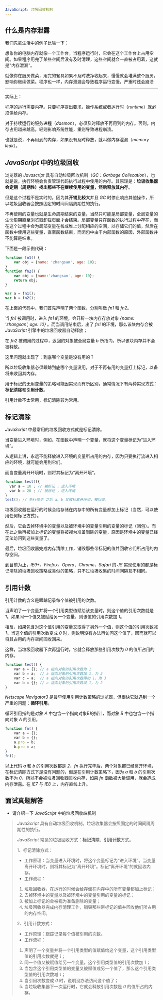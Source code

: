 ```yaml
---
JavaScript: 垃圾回收机制
---
```


## 什么是内存泄露

我们先拿生活中的例子比喻一下：

想象你的电脑内存就像一个工作台。当程序运行时，它会在这个工作台上占用空间。如果程序用完了某些空间后没有及时清理，这些空间就会一直被占用着，这就是"内存泄漏"。

就像你在厨房做菜，用完的餐具如果不及时洗净收起来，慢慢就会堆满整个厨房，影响你继续做菜。程序也一样，内存泄漏会导致程序运行变慢，严重时还会崩溃

---

实际上：

程序的运行需要内存。只要程序提出要求，操作系统或者运行时（*runtime*）就必须供给内存。

对于持续运行的服务进程（*daemon*），必须及时释放不再用到的内存。否则，内存占用越来越高，轻则影响系统性能，重则导致进程崩溃。

也就是说，不再用到的内存，如果没有及时释放，就叫做内存泄漏（*memory leak*）。

## *JavaScript* 中的垃圾回收

浏览器的 *Javascript* 具有自动垃圾回收机制（*GC*：*Garbage Collecation*），也就是说，执行环境会负责管理代码执行过程中使用的内存。其原理是：**垃圾收集器会定期（周期性）找出那些不在继续使用的变量，然后释放其内存**。

但是这个过程不是实时的，因为其**开销比较大**并且 *GC* 时停止响应其他操作，所以垃圾回收器会按照固定的时间间隔周期性的执行。

不再使用的变量也就是生命周期结束的变量，当然只可能是局部变量，全局变量的生命周期直至浏览器卸载页面才会结束。局部变量只在函数的执行过程中存在，而在这个过程中会为局部变量在栈或堆上分配相应的空间，以存储它们的值，然后在函数中使用这些变量，直至函数结束，而闭包中由于内部函数的原因，外部函数并不能算是结束。

下面是一段示例代码：

```js
function fn1() {
    var obj = {name: 'zhangsan', age: 10};
}
function fn2() {
    var obj = {name:'zhangsan', age: 10};
    return obj;
}

var a = fn1();
var b = fn2();
```

在上面的代码中，我们首先声明了两个函数，分别叫做 *fn1* 和 *fn2*。

当 *fn1* 被调用时，进入 *fn1* 的环境，会开辟一块内存存放对象 *{name: 'zhangsan', age: 10}* 。而当调用结束后，出了 *fn1* 的环境，那么该块内存会被 *JavaScript* 引擎中的垃圾回收器自动释放；

在 *fn2* 被调用的过程中，返回的对象被全局变量 *b* 所指向，所以该块内存并不会被释放。

这里问题就出现了：到底哪个变量是没有用的？

所以垃圾收集器必须跟踪到底哪个变量没用，对于不再有用的变量打上标记，以备将来收回其内存。

用于标记的无用变量的策略可能因实现而有所区别，通常情况下有两种实现方式：**标记清除**和**引用计数**。

引用计数不太常用，标记清除较为常用。

## 标记清除

*JavaScript* 中最常用的垃圾回收方式就是标记清除。

当变量进入环境时，例如，在函数中声明一个变量，就将这个变量标记为“进入环境”。

从逻辑上讲，永远不能释放进入环境的变量所占用的内存，因为只要执行流进入相应的环境，就可能会用到它们。

而当变量离开环境时，则将其标记为“离开环境”。

```js
function test(){
  var a = 10 ; // 被标记 ，进入环境 
  var b = 20 ; // 被标记 ，进入环境
}
test(); // 执行完毕 之后 a、b 又被标离开环境，被回收。
```

垃圾回收器在运行的时候会给存储在内存中的所有变量都加上标记（当然，可以使用任何标记方式）。

然后，它会去掉环境中的变量以及被环境中的变量引用的变量的标记（闭包）。而在此之后再被加上标记的变量将被视为准备删除的变量，原因是环境中的变量已经无法访问到这些变量了。

最后，垃圾回收器完成内存清除工作，销毁那些带标记的值并回收它们所占用的内存空间。

到目前为止，*IE9+、Firefox、Opera、Chrome、Safari* 的 *JS* 实现使用的都是标记清除的垃圾回收策略或类似的策略，只不过垃圾收集的时间间隔互不相同。

## 引用计数

引用计数的含义是跟踪记录每个值被引用的次数。

当声明了一个变量并将一个引用类型值赋给该变量时，则这个值的引用次数就是 *1*。如果同一个值又被赋给另一个变量，则该值的引用次数加 *1*。

相反，如果包含对这个值引用的变量又取得了另外一个值，则这个值的引用次数减 *1*。当这个值的引用次数变成 *0* 时，则说明没有办法再访问这个值了，因而就可以将其占用的内存空间回收回来。

这样，当垃圾回收器下次再运行时，它就会释放那些引用次数为 *0* 的值所占用的内存。

```js
function test() {
    var a = {}; // a 指向对象的引用次数为 1
    var b = a;  // a 指向对象的引用次数加 1，为 2
    var c = a;  // a 指向对象的引用次数再加 1，为 3
    var b = {}; // a 指向对象的引用次数减 1，为 2
}
```

*Netscape Navigator3* 是最早使用引用计数策略的浏览器，但很快它就遇到一个严重的问题：**循环引用**。

循环引用指的是对象 *A* 中包含一个指向对象B的指针，而对象 *B* 中也包含一个指向对象 *A* 的引用。

```js
function fn() {
    var a = {};
    var b = {};
    a.pro = b;
    b.pro = a;
}
fn();
```

以上代码 *a* 和 *b* 的引用次数都是 *2*，*fn* 执行完毕后，两个对象都已经离开环境，在标记清除方式下是没有问题的，但是在引用计数策略下，因为 *a* 和 *b* 的引用次数不为 *0*，所以不会被垃圾回收器回收内存，如果 *fn* 函数被大量调用，就会造成内存泄露。在 *IE7* 与 *IE8* 上，内存直线上升。

## 面试真题解答

-   请介绍一下 *JavaScript* 中的垃圾回收站机制

> *JavaScript* 具有自动垃圾回收机制。垃圾收集器会按照固定的时间间隔周期性的执行。
>
> *JavaScript* 常见的垃圾回收方式：**标记清除**、**引用计数**方式。
>
> 1、标记清除方式：
>
> -   工作原理：当变量进入环境时，将这个变量标记为“进入环境”。当变量离开环境时，则将其标记为“离开环境”。标记“离开环境”的就回收内存。
> -   工作流程：
>    1. 垃圾回收器，在运行的时候会给存储在内存中的所有变量都加上标记；
>    2. 去掉环境中的变量以及被环境中的变量引用的变量的标记；
>    3. 被加上标记的会被视为准备删除的变量；
>    4. 垃圾回收器完成内存清理工作，销毁那些带标记的值并回收他们所占用的内存空间。
>
> 2、引用计数方式：
>
> -   工作原理：跟踪记录每个值被引用的次数。
> -   工作流程：
> 1.   声明了一个变量并将一个引用类型的值赋值给这个变量，这个引用类型值的引用次数就是 *1*；
> 2.   同一个值又被赋值给另一个变量，这个引用类型值的引用次数加 *1*；
> 3.   当包含这个引用类型值的变量又被赋值成另一个值了，那么这个引用类型值的引用次数减 *1*；
> 4.   当引用次数变成 *0* 时，说明没办法访问这个值了；
> 5.   当垃圾收集器下一次运行时，它就会释放引用次数是 *0* 的值所占的内存。

